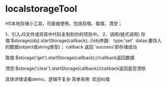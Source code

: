 # localstorageTool
H5本地存储小工具，可直接使用，包括存值、取值、清空；

1、引入JS文件或将其中代码复制到你的项目中。
2、调用(链式调用)
存值:$storage(obj).startStorage(callback);
//obj参数:    type:'set'  datas:要存入的数据(object或string类型)；
callback 返回 'success'即存储成功

取值:$storage('get').startStorage(callback);//callback返回数据

清空:$storage('clear').startStorage(callback)//callback返回是否清除


具体详情请看demo，逻辑不复杂 简单易用  欢迎纠错
